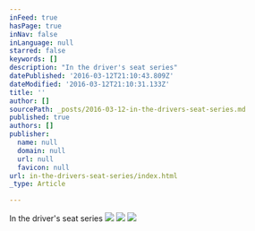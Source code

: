 ```yaml
---
inFeed: true
hasPage: true
inNav: false
inLanguage: null
starred: false
keywords: []
description: "In the driver's seat series"
datePublished: '2016-03-12T21:10:43.809Z'
dateModified: '2016-03-12T21:10:31.133Z'
title: ''
author: []
sourcePath: _posts/2016-03-12-in-the-drivers-seat-series.md
published: true
authors: []
publisher:
  name: null
  domain: null
  url: null
  favicon: null
url: in-the-drivers-seat-series/index.html
_type: Article

---
```

In the driver's seat series
![](https://the-grid-user-content.s3-us-west-2.amazonaws.com/4e69725e-1ce0-4e18-b5d4-2460fb37c7ba.jpg)
![](https://the-grid-user-content.s3-us-west-2.amazonaws.com/552e8cd7-a4fc-4d54-8244-e7a9c0c3e0c9.jpg)
![](https://the-grid-user-content.s3-us-west-2.amazonaws.com/92d17f61-a9ba-4caf-a859-4330b30274c7.jpg)